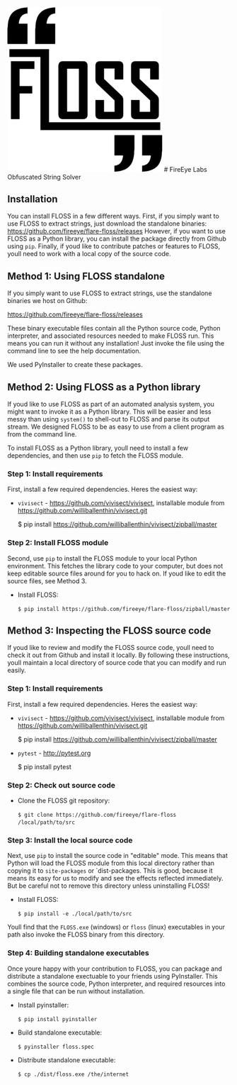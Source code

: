 <img src="resources/logo.png?raw=true " width="350"/>
# FireEye Labs Obfuscated String Solver

## Installation
You can install FLOSS in a few different ways.
First, if you simply want to use FLOSS to extract strings, just download the standalone binaries:
 https://github.com/fireeye/flare-floss/releases
However, if you want to use FLOSS as a Python library,
 you can install the package  directly from Github using `pip`.
Finally, if youd like to contribute patches or features to FLOSS,
 youll need to work with a local copy of the source code.

## Method 1: Using FLOSS standalone

If you simply want to use FLOSS to extract strings,
use the standalone binaries we host on Github:

 https://github.com/fireeye/flare-floss/releases

These binary executable files contain all the Python source code,
 Python interpreter, and associated resources needed to make FLOSS run.
This means you can run it without any installation!
Just invoke the file using the command line to see the help documentation.

We used PyInstaller to create these packages.


## Method 2: Using FLOSS as a Python library

If youd like to use FLOSS as part of an automated analysis system,
 you might want to invoke it as a Python library.
This will be easier and less messy than using `system()` to shell-out
 to FLOSS and parse its output stream.
We designed FLOSS to be as easy to use from a client program as from
 the command line.

To install FLOSS as a Python library, youll need to install a few
 dependencies, and then use `pip` to fetch the FLOSS module.

### Step 1: Install requirements

First, install a few required dependencies.
Heres the easiest way:

- `vivisect` - https://github.com/vivisect/vivisect, installable module from https://github.com/williballenthin/vivisect.git

    $ pip install https://github.com/williballenthin/vivisect/zipball/master

### Step 2: Install FLOSS module

Second, use `pip` to install the FLOSS module to your local
 Python environment.
This fetches the library code to your computer, but does not keep
 editable source files around for you to hack on.
If youd like to edit the source files, see Method 3.

- Install FLOSS:

    `$ pip install https://github.com/fireeye/flare-floss/zipball/master`


## Method 3: Inspecting the FLOSS source code

If youd like to review and modify the FLOSS source code,
 youll need to check it out from Github and install it locally.
By following these instructions, youll maintain a local directory
 of source code that you can modify and run easily.

### Step 1: Install requirements

First, install a few required dependencies.
Heres the easiest way:

- `vivisect` - https://github.com/vivisect/vivisect, installable module from https://github.com/williballenthin/vivisect.git

    $ pip install https://github.com/williballenthin/vivisect/zipball/master

- `pytest` - http://pytest.org

    $ pip install pytest

### Step 2: Check out source code

- Clone the FLOSS git repository:

    `$ git clone https://github.com/fireeye/flare-floss /local/path/to/src`

### Step 3: Install the local source code

Next, use `pip` to install the source code in "editable" mode.
This means that Python will load the FLOSS module from this local
 directory rather than copying it to `site-packages` or `dist-packages.
This is good, because it means its easy for us to modify and see the
 effects reflected immediately.
But be careful not to remove this directory unless uninstalling FLOSS!

- Install FLOSS:

    `$ pip install -e ./local/path/to/src`

Youll find that the `FLOSS.exe` (windows) or `floss` (linux) executables
 in your path also invoke the FLOSS binary from this directory.

### Step 4: Building standalone executables

Once youre happy with your contribution to FLOSS, you can package and
 distribute a standalone exectuable to your friends using PyInstaller.
This combines the source code, Python interpreter, and required resources
 into a single file that can be run without installation.

- Install pyinstaller:

    `$ pip install pyinstaller`

- Build standalone executable:

    `$ pyinstaller floss.spec`

- Distribute standalone executable:

    `$ cp ./dist/floss.exe /the/internet`
